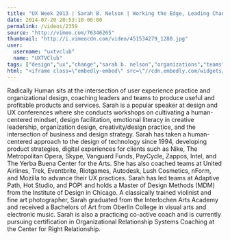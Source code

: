 ```yaml
---
title: "UX Week 2013 | Sarah B. Nelson | Working the Edge, Leading Change Gracefully"
date: 2014-07-20 20:53:10 00:00
permalink: /videos/2359
source: "http://vimeo.com/76346265"
thumbnail: "http://i.vimeocdn.com/video/451534279_1280.jpg"
user:
  username: "uxtvclub"
  name: "UXTVClub"
tags: ["design","ux","change","sarah b. nelson","organizations","teams"]
html: "<iframe class=\"embedly-embed\" src=\"//cdn.embedly.com/widgets/media.html?src=http%3A%2F%2Fplayer.vimeo.com%2Fvideo%2F76346265&wmode=transparent&src_secure=1&url=http%3A%2F%2Fvimeo.com%2F76346265&image=http%3A%2F%2Fi.vimeocdn.com%2Fvideo%2F451534279_1280.jpg&key=daaebf4d9cdd46779200162d0ca86e20&type=text%2Fhtml&schema=vimeo\" width=\"1280\" height=\"720\" scrolling=\"no\" frameborder=\"0\" allowfullscreen></iframe>"
---
```


Radically Human sits at the intersection of user experience practice and organizational design, coaching leaders and teams to produce useful and profitable products and services. Sarah is a popular speaker at design and UX conferences where she conducts workshops on cultivating a human-centered mindset, design facilitation, emotional literacy in creative leadership, organization design, creativity/design practice, and the intersection of business and design strategy.
Sarah has taken a human-centered approach to the design of technology since 1994, developing product strategies, digital experiences for clients such as Nike, The Metropolitan Opera, Skype, Vanguard Funds, PayCycle, Zappos, Intel, and The Yerba Buena Center for the Arts. She has also coached teams at United Airlines, Trek, Eventbrite, Riotgames, Autodesk, Lush Cosmetics, nForm, and Mozilla to advance their UX practices.
Sarah has led teams at Adaptive Path, Hot Studio, and POP! and holds a Master of Design Methods (MDM) from the Institute of Design in Chicago. A classically trained violinist and fine art photographer, Sarah graduated from the Interlochen Arts Academy and received a Bachelors of Art from Oberlin College in visual arts and electronic music. Sarah is also a practicing co-active coach and is currently pursuing certification in Organizational Relationship Systems Coaching at the Center for Right Relationship.
